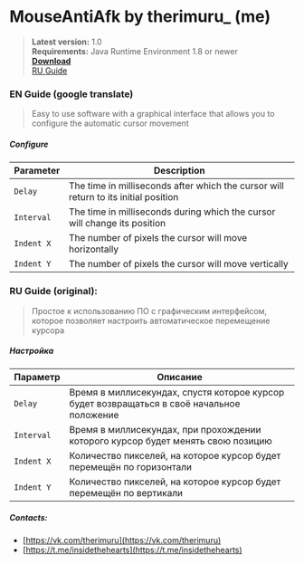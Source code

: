 # MouseAntiAfk by therimuru_ (me)

> **Latest version:** 1.0 <br/>
> **Requirements:** Java Runtime Environment 1.8 or newer <br/>
> **[Download](https://github.com/insidethehearts/MouseAntiAFK/releases/tag/Java)** <br/>
> [RU Guide](#ru-guide-original) <br/>

### EN Guide (google translate)
> Easy to use software with a graphical interface that allows you to configure the automatic cursor movement <br/>
##### Configure
| Parameter | Description |
| ---- | ---- |
| `Delay` | The time in milliseconds after which the cursor will return to its initial position | <br/>
| `Interval` | The time in milliseconds during which the cursor will change its position | <br/>
| `Indent X` | The number of pixels the cursor will move horizontally | <br/>
| `Indent Y` | The number of pixels the cursor will move vertically | <br/>

### RU Guide (original):
> Простое к использованию ПО с графическим интерфейсом, которое позволяет настроить автоматическое перемещение курсора <br/>
##### Настройка
| Параметр | Описание |
| ---- | ---- |
| `Delay` | Время в миллисекундах, спустя которое курсор будет возвращаться в своё начальное положение | <br/>
| `Interval` | Время в миллисекундах, при прохождении которого курсор будет менять свою позицию | <br/>
| `Indent X` | Количество пикселей, на которое курсор будет перемещён по горизонтали | <br/>
| `Indent Y` | Количество пикселей, на которое курсор будет перемещён по вертикали | <br/>

##### Contacts:<br/>
- [https://vk.com/therimuru](https://vk.com/therimuru) <br/>
- [https://t.me/insidethehearts](https://t.me/insidethehearts) <br/>
